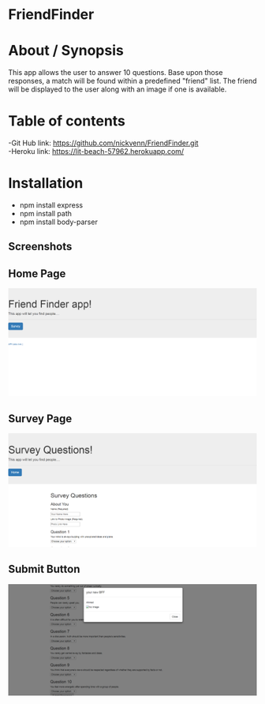 # FriendFinder
# About / Synopsis

This app allows the user to answer 10 questions.  Base upon those responses, a match will be found within a predefined "friend" list.  The friend will be displayed to the user along with an image if one is available.

# Table of contents

-Git Hub link: https://github.com/nickvenn/FriendFinder.git<br>
-Heroku link: https://lit-beach-57962.herokuapp.com/

# Installation

- npm install express
- npm install path
- npm install body-parser

## Screenshots
## Home Page
![Screenshot](Home.jpg)
## Survey Page
![Screenshot](survey.jpg)
## Submit Button
![Screenshot](submit.jpg)
